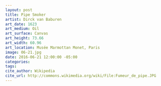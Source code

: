 ```yaml
---
layout: post
title: Pipe Smoker
artist: Dirck van Baburen
art_date: 1623
art_medium: Oil
art_surface: Canvas
art_height: 73.66
art_width: 60.96
art_location: Musée Marmottan Monet, Paris
image: 06-21.jpg
date: 2016-06-21 12:00:00 -05:00
categories:
tags:
cite_author: Wikipedia
cite_url: http://commons.wikimedia.org/wiki/File:Fumeur_de_pipe.JPG
---
```

